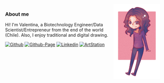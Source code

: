 <img width="30%" align="right" alt="Github" src="avatar_vbfrenke.png" />

### About me

Hi! I'm Valentina, a Biotechnology Engineer/Data Scientist/Entrepreneur from the end of the world (Chile). Also, I enjoy traditional and digital drawing.

[![Github](https://img.shields.io/badge/-Github-9c2d4e?style=flat&logo=Github&logoColor=white)](https://github.com/vbfrenkel)
[![Github-Page](https://img.shields.io/badge/-Github_Page-9c2d4e?style=flat&logo=Github&logoColor=white)](https://bvfrenkel.github.io/)
[![Linkedin](https://img.shields.io/badge/-LinkedIn-9c2d4e?style=flat&logo=Linkedin&logoColor=white)](https://www.linkedin.com/in/valentina-frenkel/)
[![ArtStation](https://img.shields.io/badge/-Artstation-9c2d4e?style=flat&logo=Artstation&logoColor=white)](https://valen-art.artstation.com/)


